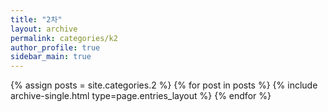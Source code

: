 ```yaml
---
title: "2차"
layout: archive
permalink: categories/k2
author_profile: true
sidebar_main: true
---
```




{% assign posts = site.categories.2 %}
{% for post in posts %} {% include archive-single.html type=page.entries_layout %} {% endfor %}
